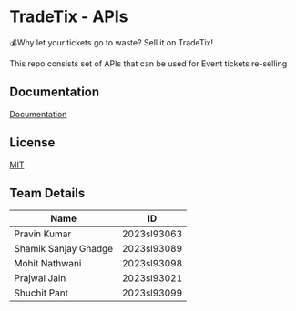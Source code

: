 
# TradeTix - APIs

💰Why let your tickets go to waste? Sell it on TradeTix!

This repo consists set of APIs that can be used for Event tickets re-selling

## Documentation

[Documentation](https://bitsapibp2024.github.io/TeamB05/)


## License

[MIT](https://github.com/BITSAPIBP2024/TeamB10/blob/main/LICENSE)


## Team Details 

| Name                 |      ID        |
| -------------------- | -------------- |
| Pravin Kumar         | 2023sl93063    |
| Shamik Sanjay Ghadge | 2023sl93089    |
| Mohit Nathwani       | 2023sl93098    |
| Prajwal Jain         | 2023sl93021    |
| Shuchit Pant         | 2023sl93099    |
